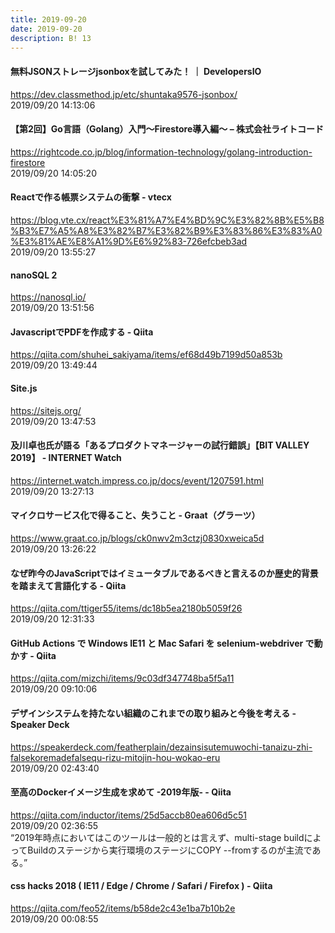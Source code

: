```yaml
---
title: 2019-09-20
date: 2019-09-20
description: B! 13
---
```


#### 無料JSONストレージjsonboxを試してみた！ ｜ DevelopersIO
https://dev.classmethod.jp/etc/shuntaka9576-jsonbox/<br>
2019/09/20 14:13:06<br>


#### 【第2回】Go言語（Golang）入門～Firestore導入編～ – 株式会社ライトコード
https://rightcode.co.jp/blog/information-technology/golang-introduction-firestore<br>
2019/09/20 14:05:20<br>


#### Reactで作る帳票システムの衝撃 - vtecx
https://blog.vte.cx/react%E3%81%A7%E4%BD%9C%E3%82%8B%E5%B8%B3%E7%A5%A8%E3%82%B7%E3%82%B9%E3%83%86%E3%83%A0%E3%81%AE%E8%A1%9D%E6%92%83-726efcbeb3ad<br>
2019/09/20 13:55:27<br>


#### nanoSQL 2
https://nanosql.io/<br>
2019/09/20 13:51:56<br>


#### JavascriptでPDFを作成する - Qiita
https://qiita.com/shuhei_sakiyama/items/ef68d49b7199d50a853b<br>
2019/09/20 13:49:44<br>


#### Site.js
https://sitejs.org/<br>
2019/09/20 13:47:53<br>


#### 及川卓也氏が語る「あるプロダクトマネージャーの試行錯誤」【BIT VALLEY 2019】 - INTERNET Watch
https://internet.watch.impress.co.jp/docs/event/1207591.html<br>
2019/09/20 13:27:13<br>


#### マイクロサービス化で得ること、失うこと - Graat（グラーツ）
https://www.graat.co.jp/blogs/ck0nwv2m3ctzj0830xweica5d<br>
2019/09/20 13:26:22<br>


#### なぜ昨今のJavaScriptではイミュータブルであるべきと言えるのか歴史的背景を踏まえて言語化する - Qiita
https://qiita.com/ttiger55/items/dc18b5ea2180b5059f26<br>
2019/09/20 12:31:33<br>


#### GitHub Actions で Windows IE11 と Mac Safari を selenium-webdriver で動かす - Qiita
https://qiita.com/mizchi/items/9c03df347748ba5f5a11<br>
2019/09/20 09:10:06<br>


#### デザインシステムを持たない組織のこれまでの取り組みと今後を考える - Speaker Deck
https://speakerdeck.com/featherplain/dezainsisutemuwochi-tanaizu-zhi-falsekoremadefalsequ-rizu-mitojin-hou-wokao-eru<br>
2019/09/20 02:43:40<br>


#### 至高のDockerイメージ生成を求めて -2019年版- - Qiita
https://qiita.com/inductor/items/25d5accb80ea606d5c51<br>
2019/09/20 02:36:55<br>
“2019年時点においてはこのツールは一般的とは言えず、multi-stage buildによってBuildのステージから実行環境のステージにCOPY --fromするのが主流である。”


#### css hacks 2018 ( IE11 / Edge / Chrome / Safari / Firefox ) - Qiita
https://qiita.com/feo52/items/b58de2c43e1ba7b10b2e<br>
2019/09/20 00:08:55<br>


